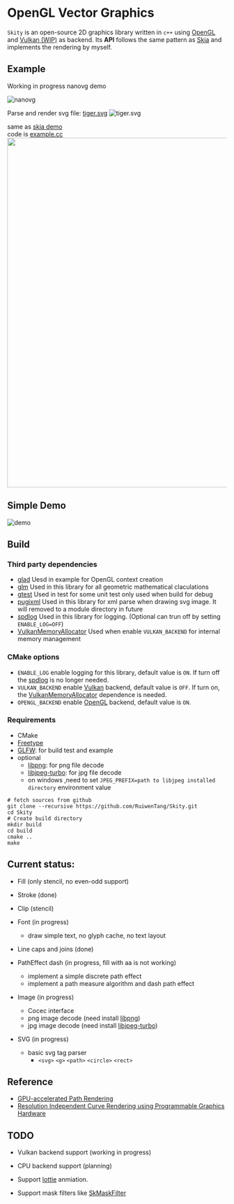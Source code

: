 # OpenGL Vector Graphics

`Skity` is an open-source 2D graphics library written in `c++` using [OpenGL](https://www.opengl.org) and [Vulkan (WIP)](https://www.vulkan.org/) as backend.
Its **API** follows the same pattern as [Skia](https://skia.org/) and implements the rendering by myself. <br/>

## Example

Working in progress nanovg demo <br/>

![nanovg](./resources/nanovg_demo.png)

Parse and render svg file: [tiger.svg](./example/images/tiger.svg)
![tiger.svg](./resources/tiger.png)

same as [skia demo](https://fiddle.skia.org/c/66a829e00c752fe96e2ef4195cdc5454)<br/>
code is [example.cc](./example/example.cc)
<br/>
<img src="./resources/skia_demo.png" width="800" height="800">

## Simple Demo

![demo](./resources/gl_canvas_test.png)

## Build

### Third party dependencies

- [glad](https://glad.dav1d.de/)
  Uesd in example for OpenGL context creation
- [glm](https://github.com/g-truc/glm.git)
  Used in this library for all geometric mathematical claculations
- [gtest](https://github.com/google/googletest.git)
  Used in test for some unit test only used when build for debug
- [pugixml](https://github.com/zeux/pugixml.git)
  Used in this library for xml parse when drawing svg image. It will removed to a module directory in future
- [spdlog](https://github.com/gabime/spdlog.git)
  Used in this library for logging. (Optional can trun off by setting `ENABLE_LOG=OFF`)
- [VulkanMemoryAllocator](https://github.com/GPUOpen-LibrariesAndSDKs/VulkanMemoryAllocator.git)
  Used when enable `VULKAN_BACKEND` for internal memory management

### CMake options

- `ENABLE_LOG` enable logging for this library, default value is `ON`. If turn off the [spdlog](https://github.com/gabime/spdlog.git) is no longer needed.
- `VULKAN_BACKEND` enable [Vulkan](https://www.vulkan.org/) backend, default value is `OFF`. If turn on, the [VulkanMemoryAllocator](https://github.com/GPUOpen-LibrariesAndSDKs/VulkanMemoryAllocator.git) dependence is needed.
- `OPENGL_BACKEND` enable [OpenGL](https://www.opengl.org) backend, default value is `ON`.

### Requirements

- CMake
- [Freetype](https://www.freetype.org/)
- [GLFW](https://www.glfw.org/): for build test and example
- optional
  - [libpng](http://www.libpng.org/pub/png/libpng.html): for png file decode
  - [libjpeg-turbo](https://www.libjpeg-turbo.org/): for jpg file decode
  - on windows ,need to set `JPEG_PREFIX=path to libjpeg installed directory` environment value

```shell
# fetch sources from github
git clone --recursive https://github.com/RuiwenTang/Skity.git
cd Skity
# Create build directory
mkdir build
cd build
cmake ..
make
```

## Current status:

- Fill (only stencil, no even-odd support)

- Stroke (done)

- Clip (stencil)

- Font (in progress)

  - draw simple text, no glyph cache, no text layout

- Line caps and joins (done)

- PathEffect dash (in progress, fill with aa is not working)

  - implement a simple discrete path effect
  - implement a path measure algorithm and dash path effect

- Image (in progress)

  - Cocec interface
  - png image decode (need install [libpng](http://www.libpng.org/pub/png/libpng.html))
  - jpg image decode (need install [libjpeg-turbo](https://www.libjpeg-turbo.org/))

- SVG (in progress)
  - basic svg tag parser
    - `<svg>` `<g>` `<path>` `<circle>` `<rect>`

## Reference

- [GPU-accelerated Path Rendering](./resources/gpupathrender.pdf)
- [Resolution Independent Curve Rendering using Programmable Graphics Hardware](./resources/p1000-loop.pdf)

## TODO

- Vulkan backend support (working in progress)

- CPU backend support (planning)

- Support [lottie](https://airbnb.design/lottie/) anmiation.

- Support mask filters like [SkMaskFilter](https://api.skia.org/classSkMaskFilter.html)
